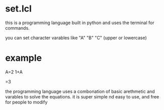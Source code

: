 # set.lcl

this is a programming language built in python and uses the terminal for commands. 

you can set character varables like "A" "B" "C" (upper or lowercase)

# example

A=2
1+A

=3

the programming language uses a combonation of basic arethmetic and varables to solve the equations. it is super simple nd easy to use, and free for people to modify
